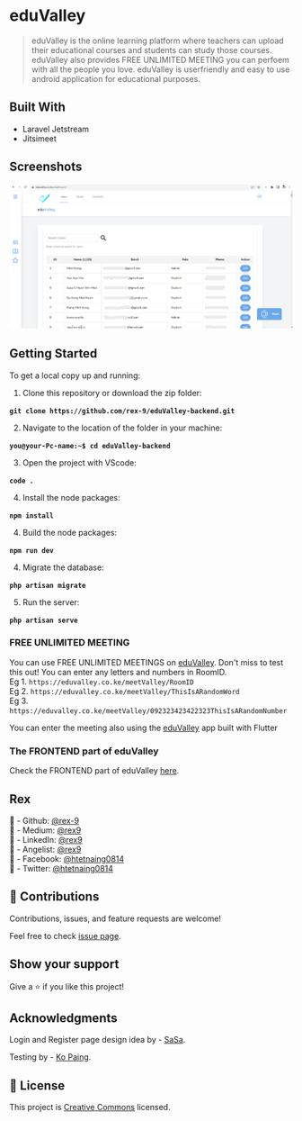 # eduValley

> eduValley is the online learning platform where teachers can upload their educational courses and students can study those courses.
> eduValley also provides FREE UNLIMITED MEETING you can perfoem with all the people you love.
> eduValley is userfriendly and easy to use android application for educational purposes.

## Built With

- Laravel Jetstream
- Jitsimeet

## Screenshots

![LaraValley](./public/assets/LaraValley-Cencored.png)

## Getting Started

To get a local copy up and running:

1. Clone this repository or download the zip folder:

**`git clone https://github.com/rex-9/eduValley-backend.git`**

2. Navigate to the location of the folder in your machine:

**`you@your-Pc-name:~$ cd eduValley-backend`**

3. Open the project with VScode:

**`code .`**

4. Install the node packages:

**`npm install`**

4. Build the node packages:

**`npm run dev`**

4. Migrate the database:

**`php artisan migrate`**

5. Run the server:

**`php artisan serve`**

### FREE UNLIMITED MEETING

You can use FREE UNLIMITED MEETINGS on [eduValley](https://eduvalley.co.ke/meetValley/eduValley). Don't miss to test this out!
You can enter any letters and numbers in RoomID. <br>
Eg 1. `https://eduvalley.co.ke/meetValley/RoomID` <br>
Eg 2. `https://eduvalley.co.ke/meetValley/ThisIsARandomWord` <br>
Eg 3. `https://eduvalley.co.ke/meetValley/092323423422323ThisIsARandomNumber`

You can enter the meeting also using the [eduValley](https://play.google.com/store/apps/details?id=com.eduValley.flutterValley) app built with Flutter

### The FRONTEND part of eduValley

Check the FRONTEND part of eduValley [here](https://github.com/rex-9/eduValley-frontend).

## Rex

👤 - Github: [@rex-9](https://github.com/rex-9/)<br>
👤 - Medium: [@rex9](https://medium.com/@rex9/)<br>
👤 - LinkedIn: [@rex9](https://www.linkedin.com/in/rex9/)<br>
👤 - Angelist: [@rex9](https://angel.co/u/rex9)<br>
👤 - Facebook: [@htetnaing0814](https://www.facebook.com/htetnaing0814)<br>
👤 - Twitter: [@htetnaing0814](https://www.twitter.com/htetnaing0814)<br>

## 🤝 Contributions

Contributions, issues, and feature requests are welcome!

Feel free to check [issue page](https://github.com/rex-9/eduValley-backend/issues).

## Show your support

Give a ⭐️ if you like this project!

## Acknowledgments

Login and Register page design idea by - [SaSa](https://github.com/aghtetnyein/).

Testing by - [Ko Paing](https://github.com/painghtetaung/).

## 📝 License

This project is [Creative Commons](https://creativecommons.org/licenses/by-nc/4.0/) licensed.
